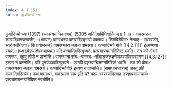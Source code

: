 ```yaml
---
index: 4.1.151
sutra: कुर्वादिभ्यो ण्यः

---
```

 कुर्वादिभ्यो ण्यः (1397) (ण्यप्रत्ययाधिकरणम्) (5305 अतिदेशविधिवार्तिकम्॥ 1 ॥) - वामरथस्य कण्वादिवत्स्वरवर्जम् - (भाष्यम्) वामरथस्य कण्वादिवद्भावो वक्तव्यः। किमविशेषेण? नेत्याह - स्वरवर्जम्, स्वरं वर्जयित्वा। किं प्रयोजनम्? वामरथ्यस्य च्छात्रा वामरथाः। कण्वादिभ्यो गोत्रे [[4.2.111]] इत्यण्यथा स्यात्॥ (पक्षद्वयेऽप्याक्षेपकभाष्यम्) यदि कण्वादिवदित्युच्यते, प्रत्ययाश्रयमनतिदिष्टं भवति। तत्र को दोषः? वामरथाः, बहुषु लोपो न प्राप्नोति। वामरथानां संघः -वामरथः -संघाङ्कलक्षणेष्वञ्ञ्यञ्ञिञ्ञामण् [[4.3.127]] इत्यण् न प्राप्नोति। यदि पुनर्यञ्ञ्वदित्युच्यते। एवमपि प्रकृत्याश्रितमनतिदिष्टं भवति। तत्र को दोषः? वामरथ्यस्य च्छात्रा वामरथाः। कण्वादिभ्योगोत्रे इत्यण् न प्राप्नोति॥ (समाधानभाष्यम्) अस्तु तर्हि कण्वादिवदित्येव। कथं वामरथाः, वामरथानां संघ इति च? यदयं स्वरवर्जमित्याह तज्ज्ञापयत्याचार्यः प्रत्ययाश्रयमप्यतिदिष्टं भवतीति॥ 
